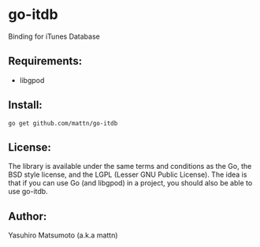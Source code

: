 go-itdb
=======

Binding for iTunes Database

Requirements:
-------------

* libgpod

Install:
--------

    go get github.com/mattn/go-itdb

License:
--------

  The library is available under the same terms and conditions as the Go, the BSD style license, and the LGPL (Lesser GNU Public License). The idea is that if you can use Go (and libgpod) in a project, you should also be able to use go-itdb.

Author:
-------

  Yasuhiro Matsumoto (a.k.a mattn)

